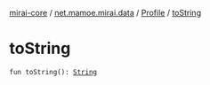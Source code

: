 [mirai-core](../../index.md) / [net.mamoe.mirai.data](../index.md) / [Profile](index.md) / [toString](./to-string.md)

# toString

`fun toString(): `[`String`](https://kotlinlang.org/api/latest/jvm/stdlib/kotlin/-string/index.html)